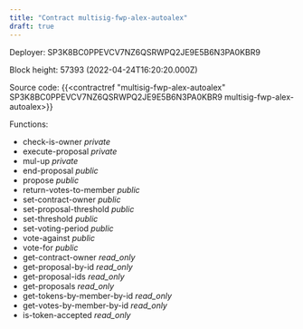 ```yaml
---
title: "Contract multisig-fwp-alex-autoalex"
draft: true
---
```

Deployer: SP3K8BC0PPEVCV7NZ6QSRWPQ2JE9E5B6N3PA0KBR9


 



Block height: 57393 (2022-04-24T16:20:20.000Z)

Source code: {{<contractref "multisig-fwp-alex-autoalex" SP3K8BC0PPEVCV7NZ6QSRWPQ2JE9E5B6N3PA0KBR9 multisig-fwp-alex-autoalex>}}

Functions:

* check-is-owner _private_
* execute-proposal _private_
* mul-up _private_
* end-proposal _public_
* propose _public_
* return-votes-to-member _public_
* set-contract-owner _public_
* set-proposal-threshold _public_
* set-threshold _public_
* set-voting-period _public_
* vote-against _public_
* vote-for _public_
* get-contract-owner _read_only_
* get-proposal-by-id _read_only_
* get-proposal-ids _read_only_
* get-proposals _read_only_
* get-tokens-by-member-by-id _read_only_
* get-votes-by-member-by-id _read_only_
* is-token-accepted _read_only_
